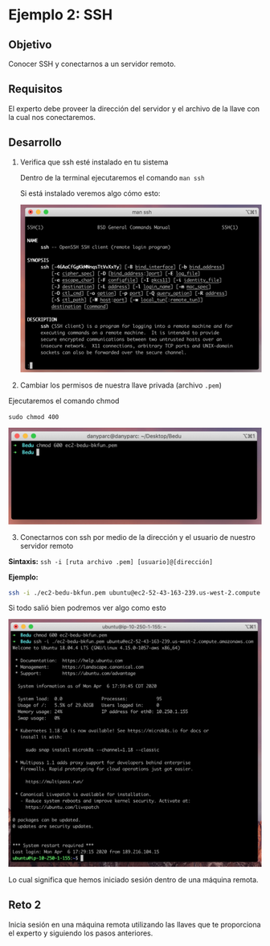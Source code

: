 # Ejemplo 2: SSH

## Objetivo

Conocer SSH y conectarnos a un servidor remoto.

## Requisitos

El experto debe proveer la dirección del servidor y el archivo de la llave con la cual nos conectaremos.

## Desarrollo

1. Verifica que ssh esté instalado en tu sistema

    Dentro de la terminal ejecutaremos el comando `man ssh`

    Si está instalado veremos algo cómo esto:

    ![img/Untitled.png](img/Untitled.png)

2. Cambiar los permisos de nuestra llave privada (archivo `.pem`)

Ejecutaremos el comando chmod

`sudo chmod 400`

![img/Untitled%201.png](img/Untitled%201.png)

3. Conectarnos con ssh por medio de la dirección y el usuario de nuestro servidor remoto

**Sintaxis:** `ssh -i [ruta archivo .pem] [usuario]@[dirección]`

**Ejemplo:**

```bash
ssh -i ./ec2-bedu-bkfun.pem ubuntu@ec2-52-43-163-239.us-west-2.compute.amazonaws.com
```

Si todo salió bien podremos ver algo como esto

![img/Screen_Shot_2020-04-06_at_18.00.01.png](img/Screen_Shot_2020-04-06_at_18.00.01.png)

Lo cual significa que hemos iniciado sesión dentro de una máquina remota.

## Reto 2

Inicia sesión en una máquina remota utilizando las llaves que te proporciona el experto y siguiendo los pasos anteriores.